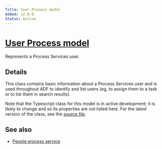 ```yaml
---
Title: User Process model
Added: v2.0.0
Status: Active
---
```


# [User Process model](../../lib/core/models/user-process.model.ts "Defined in user-process.model.ts")

Represents a Process Services user.

## Details

This class contains basic information about a Process Services user and
is used throughout ADF to identify and list users (eg, to assign them to
a task or to list them in search results).

Note that the Typescript class for this model is in active development;
it is likely to change and so its properties are not listed here. For the
latest version of the class, see the
[source file](https://github.com/Alfresco/alfresco-ng2-components/blob/development/lib/core/models/user-process.model.ts).

## See also

-   [People process service](people-process.service.md)
